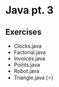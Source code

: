 # Java pt. 3

## Exercises

- Clocks.java
- Factorial.java
- Invoices.java
- Points.java
- Robot.java
- Triangle.java (⭐️)
